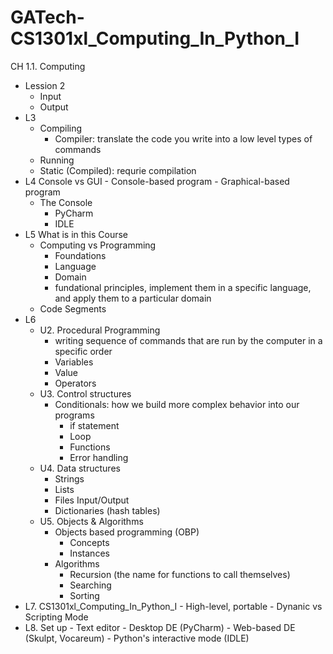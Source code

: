 # GATech-CS1301xl_Computing_In_Python_I
CH 1.1. Computing
- Lession 2
    - Input
    - Output
- L3
    - Compiling
        - Compiler: translate the code you write into a low level types of commands
    - Running
    - Static (Compiled): requrie compilation
- L4 Console vs GUI
      - Console-based program
      - Graphical-based program
    - The Console
      - PyCharm
      - IDLE
- L5 What is in this Course
    - Computing vs Programming
      - Foundations
      - Language
      - Domain
      * fundational principles, implement them in a specific language, and apply them to a particular domain
    - Code Segments
- L6
    - U2. Procedural Programming
      - writing sequence of commands that are run by the computer in a specific order
      - Variables
      - Value
      - Operators
    - U3. Control structures
      - Conditionals: how we build more complex behavior into our programs
        - if statement
        - Loop
        - Functions
        - Error handling
    - U4. Data structures
        - Strings
        - Lists
        - Files Input/Output
        - Dictionaries (hash tables)
    - U5. Objects & Algorithms
        - Objects based programming (OBP)
          - Concepts
          - Instances
        - Algorithms
          - Recursion (the name for functions to call themselves)
          - Searching
          - Sorting
- L7. CS1301xl_Computing_In_Python_I
      - High-level, portable
      - Dynanic vs Scripting Mode
- L8. Set up
      - Text editor
      - Desktop DE (PyCharm)
      - Web-based DE (Skulpt, Vocareum)
      - Python's interactive mode (IDLE)
